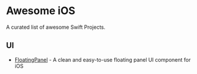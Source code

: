 # Awesome iOS

A curated list of awesome Swift Projects.

## UI

- [FloatingPanel](https://github.com/scenee/FloatingPanel) - A clean and easy-to-use floating panel UI component for iOS
